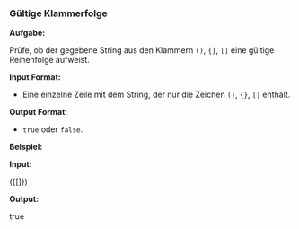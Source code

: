 ### **Gültige Klammerfolge**  

**Aufgabe:**  

Prüfe, ob der gegebene String aus den Klammern `()`, `{}`, `[]` eine gültige Reihenfolge aufweist.

**Input Format:**  

- Eine einzelne Zeile mit dem String, der nur die Zeichen `()`, `{}`, `[]` enthält.

**Output Format:**  

- `true` oder `false`.

**Beispiel:**  

**Input:**  

({[]})  

**Output:**  

true  

